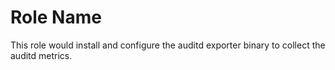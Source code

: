 Role Name
=========

This role would install and configure the auditd exporter binary to collect the auditd metrics.
